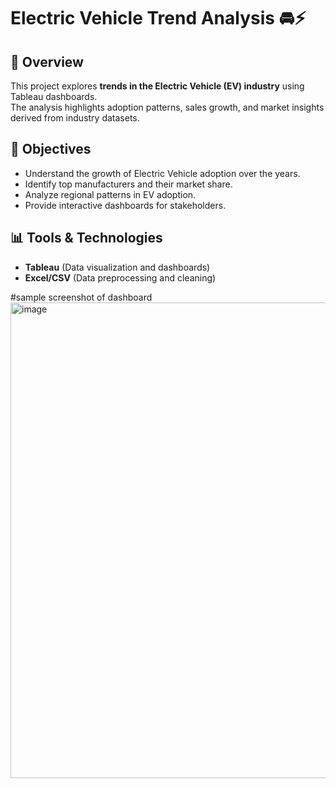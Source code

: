 
# Electric Vehicle Trend Analysis 🚘⚡

## 📌 Overview
This project explores **trends in the Electric Vehicle (EV) industry** using Tableau dashboards.  
The analysis highlights adoption patterns, sales growth, and market insights derived from industry datasets.

## 🎯 Objectives
- Understand the growth of Electric Vehicle adoption over the years.
- Identify top manufacturers and their market share.
- Analyze regional patterns in EV adoption.
- Provide interactive dashboards for stakeholders.

## 📊 Tools & Technologies
- **Tableau** (Data visualization and dashboards)
- **Excel/CSV** (Data preprocessing and cleaning)

#sample screenshot of dashboard
<img width="1637" height="761" alt="image" src="https://github.com/user-attachments/assets/3adf3680-13fe-4c45-8dbb-833a9f98c7cb" />


